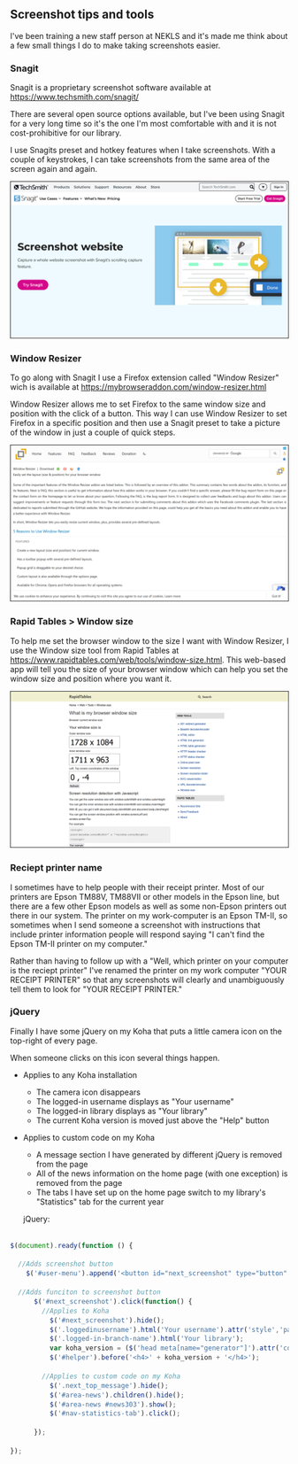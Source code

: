 ## Screenshot tips and tools

I've been training a new staff person at NEKLS and it's made me think about a few small things I do to make taking screenshots easier.

### Snagit

Snagit is a proprietary screenshot software available at https://www.techsmith.com/snagit/

There are several open source options available, but I've been using Snagit for a very long time so it's the one I'm most comfortable with and it is not cost-prohibitive for our library.

I use Snagits preset and hotkey features when I take screenshots.  With a couple of keystrokes, I can take screenshots from the same area of the screen again and again.

![Snagit](/koha_notes/images/screenshot_tips/snagit.png)

### Window Resizer

To go along with Snagit I use a Firefox extension called "Window Resizer" wich is available at https://mybrowseraddon.com/window-resizer.html

Window Resizer allows me to set Firefox to the same window size and position with the click of a button.  This way I can use Window Resizer to set Firefox in a specific position and then use a Snagit preset to take a picture of the window in just a couple of quick steps.

![Window Resizer](/koha_notes/images/screenshot_tips/windows_resizer.png)

### Rapid Tables > Window size

To help me set the browser window to the size I want with Window Resizer, I use the Window size tool from Rapid Tables at https://www.rapidtables.com/web/tools/window-size.html.  This web-based app will tell you the size of your browser window which can help you set the window size and position where you want it.

![What is my browser window size](/koha_notes/images/screenshot_tips/rapid_tables.png)

### Reciept printer name

I sometimes have to help people with their receipt printer.  Most of our printers are Epson TM88V, TM88VII or other models in the Epson line, but there are a few other Epson models as well as some non-Epson printers out there in our system.  The printer on my work-computer is an Epson TM-II, so sometimes when I send someone a screenshot with instructions that include printer information people will respond saying "I can't find the Epson TM-II printer on my computer."

Rather than having to follow up with a "Well, which printer on your computer is the reciept printer" I've renamed the printer on my work computer "YOUR RECEIPT PRINTER" so that any screenshots will clearly and unambiguously tell them to look for "YOUR RECEIPT PRINTER."

### jQuery

Finally I have some jQuery on my Koha that puts a little camera icon on the top-right of every page.

When someone clicks on this icon several things happen.

- Applies to any Koha installation
  - The camera icon disappears
  - The logged-in username displays as "Your username"
  - The logged-in library displays as "Your library"
  - The current Koha version is moved just above the "Help" button

- Applies to custom code on my Koha
  - A message section I have generated by different jQuery is removed from the page 
  - All of the news information on the home page (with one exception) is removed from the page
  - The tabs I have set up on the home page switch to my library's "Statistics" tab for the current year

  jQuery:

```javascript

$(document).ready(function () {

  //Adds screenshot button
    $('#user-menu').append('<button id="next_screenshot" type="button" class="btn btn-custom-info" style="display: inline; " title="Anonymize for screenshot"><i class="fa fa-camera" aria-hidden="true"></i></button>');
  
  //Adds funciton to screenshot button
      $('#next_screenshot').click(function() { 
        //Applies to Koha
          $('#next_screenshot').hide(); 
          $('.loggedinusername').html('Your username').attr('style','padding-right: 10px'); 
          $('.logged-in-branch-name').html('Your library'); 
          var koha_version = ($('head meta[name="generator"]').attr('content') || '');
          $('#helper').before('<h4>' + koha_version + '</h4>');
          
        //Applies to custom code on my Koha
          $('.next_top_message').hide();
          $('#area-news').children().hide();
          $('#area-news #news303').show();
          $('#nav-statistics-tab').click();

      }); 

});

```

